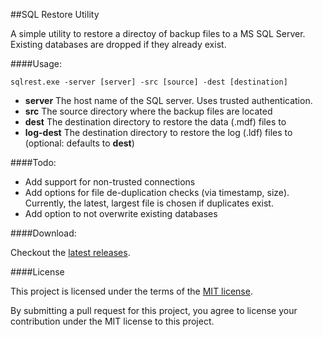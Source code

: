 ##SQL Restore Utility

A simple utility to restore a directoy of backup files to a MS SQL Server.  Existing databases are dropped if they 
already exist.

####Usage:

    sqlrest.exe -server [server] -src [source] -dest [destination]

 * __server__ The host name of the SQL server. Uses trusted authentication.
 * __src__ The source directory where the backup files are located
 * __dest__ The destination directory to restore the data (.mdf) files to
 * __log-dest__ The destination directory to restore the log (.ldf) files to (optional: defaults to __dest__)

####Todo:

* Add support for non-trusted connections
* Add options for file de-duplication checks (via timestamp, size).  Currently, the latest, largest file is chosen  if duplicates exist.
* Add option to not overwrite existing databases

####Download:

Checkout the [latest releases](https://github.com/comsechq/sql-restore/releases).

####License

This project is licensed under the terms of the [MIT license](https://github.com/comsechq/sql-prune/blob/master/LICENSE.txt). 

By submitting a pull request for this project, you agree to license your contribution under the MIT license to this project.
